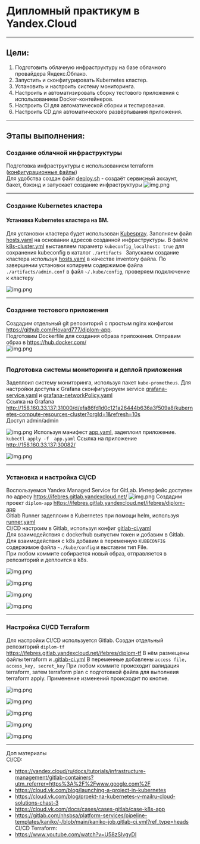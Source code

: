 # Дипломный практикум в Yandex.Cloud


---
## Цели:

1. Подготовить облачную инфраструктуру на базе облачного провайдера Яндекс.Облако.
2. Запустить и сконфигурировать Kubernetes кластер.
3. Установить и настроить систему мониторинга.
4. Настроить и автоматизировать сборку тестового приложения с использованием Docker-контейнеров.
5. Настроить CI для автоматической сборки и тестирования.
6. Настроить CD для автоматического развёртывания приложения.

---
## Этапы выполнения:


### Создание облачной инфраструктуры

Подготовка инфраструктуры с использованием terraform ([конфигурационные файлы](terraform))   
Для удобства создан файл [deploy.sh](deploy.sh) - создаёт сервисный аккаунт, бакет, бэкэнд и запускает создание инфраструктуры
![img.png](img/infra.png)

---

### Создание Kubernetes кластера

#### Установка Kubernetes кластера на ВМ.  
   Для установки кластера будет использован [Kubespray](https://kubernetes.io/docs/setup/production-environment/tools/kubespray/). Заполняем файл  [hosts.yaml](ansible%2Fhosts.yaml) на основании адресов созданной инфраструктуры. 
   В файле [k8s-cluster.yml](ansible%2Fgroup_vars%2Fk8s_cluster%2Fk8s-cluster.yml) выставляем параметр ```kubeconfig_localhost: true``` для сохранения kubeconfig в каталог ```./artifacts ``` 
   Запускаем создание кластера используя [hosts.yaml](ansible%2Fhosts.yaml) в качестве inventory файла. По завершении установки копируем содержимое файла ```./artifacts/admin.conf``` в файл ```~/.kube/config```, проверяем подключение к кластеру
    
![img.png](img/k8s_cluster.png)
  

---
### Создание тестового приложения

   Создадим отдельный git репозиторий с простым nginx конфигом https://github.com/Hovard777/diplom-app.  
   Подготовим Dockerfile для создания образа приложения. 
   Отправим образ в https://hub.docker.com/  
![img.png](img/dockerhub.png)


---
### Подготовка cистемы мониторинга и деплой приложения

Задеплоил систему мониторинга, используя пакет ```kube-prometheus```. 
Для настройки доступа к Grafana сконфигурируем service [grafana-service.yaml](monitoring%2Fmanifests%2Fgrafana-service.yaml) и [grafana-networkPolicy.yaml](monitoring%2Fmanifests%2Fgrafana-networkPolicy.yaml)  
Ссылка на Grafana http://158.160.33.137:31000/d/efa86fd1d0c121a26444b636a3f509a8/kubernetes-compute-resources-cluster?orgId=1&refresh=10s  
Доступ admin/admin


![img.png](img/grafana.png)
Используя манифест [app.yaml](app%2Fapp.yaml), задеплоил приложение. ```kubectl apply -f  app.yaml```
Ссылка на приложение http://158.160.33.137:30082/  

![img.png](img/app.png)


---
### Установка и настройка CI/CD

Воспользуемся Yandex Managed Service for GitLab. Интерфейс доступен по адресу https://ifebres.gitlab.yandexcloud.net/
![img.png](img/gitlab.png)
Создадим проект ```diplom-app``` https://ifebres.gitlab.yandexcloud.net/ifebres/diplom-app  
Gitlab Runner задеплоим в Kubernetes при помощи helm, используя  [runner.yaml](cicd%2Frunner.yaml)  
CI/CD настроим в Gitlab, используя конфиг [gitlab-ci.yaml](cicd%2Fgitlab-ci.yaml)  
Для взаимодействия с dockerhub выпустим токен и добавим в Gitlab.  
Для взаимодействия с k8s добавим в переменную ```KUBECONFIG``` содержимое файла ```~./kube/config``` и выставим тип File.  
При любом коммите собирается новый образ, отправляется в репозиторий и деплоится в k8s.  

![img.png](img/ci-cd-pipeline.png)

![img.png](img/ci-cd.png)

![img.png](img/ci-cd-registry.png)

![img.png](img/app-2.png)

---

### Настройка CI/CD Terraform
Для настройки CI/CD используется Gitlab.
Создан отдельный репозиторий ```diplom-tf``` https://ifebres.gitlab.yandexcloud.net/ifebres/diplom-tf
В нём размещены файлы terraform и [.gitlab-ci.yml](terraform%2F.gitlab-ci.yml)
В переменные добавлены ```access file, access_key, secret_key```
При любом коммите происходит валидация terraform, затем terraform plan с подготовкой файла для выполнеия terraform apply.
Применение изменений происходит по кнопке.

![img.png](img/ci-cd-tf-pipeline-all.png)

![img.png](img/ci-cd-terraform-pipeline.png)

![img.png](img/ci-cd-tf-validate.png)

![img.png](img/ci-cd-tf-plan.png)

![img.png](img/ci-cd-tf-apply.png)



---
Доп материалы  
CI/CD:
- https://yandex.cloud/ru/docs/tutorials/infrastructure-management/gitlab-containers?utm_referrer=https%3A%2F%2Fwww.google.com%2F
- https://cloud.vk.com/blog/launching-a-project-in-kubernetes
- https://cloud.vk.com/blog/proekt-na-kubernetes-v-mailru-cloud-solutions-chast-3
- https://cloud.vk.com/docs/cases/cases-gitlab/case-k8s-app
- https://gitlab.com/nhsbsa/platform-services/pipeline-templates/kaniko/-/blob/main/kaniko-job.gitlab-ci.yml?ref_type=heads
CI/CD Terraform:
- https://www.youtube.com/watch?v=U58zSIvgyDI

